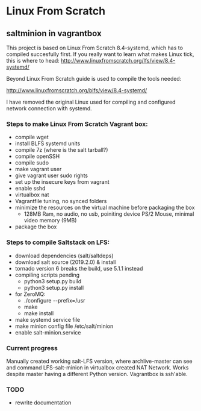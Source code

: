 # Linux From Scratch 
## saltminion in vagrantbox

This project is based on Linux From Scratch 8.4-systemd, which has to compiled succesfully first. 
If you really want to learn what makes Linux tick, this is where to head:
http://www.linuxfromscratch.org/lfs/view/8.4-systemd/

Beyond Linux From Scratch guide is used to compile the tools needed:

http://www.linuxfromscratch.org/blfs/view/8.4-systemd/

I have removed the original Linux used for compiling and configured network connection with systemd.

### Steps to make Linux From Scratch Vagrant box:
- compile wget
- install BLFS systemd units
- compile 7z (where is the salt tarball?)
- compile openSSH
- compile sudo
- make vagrant user
- give vagrant user sudo rights
- set up the insecure keys from vagrant
- enable sshd
- virtualbox nat
- Vagrantfile tuning, no synced folders
- minimize the resources on the virtual machine before packaging the box
  - 128MB Ram, no audio, no usb, poiniting device PS/2 Mouse, minimal video memory (9MB)
- package the box
  
### Steps to compile Saltstack on LFS:
- download dependencies (salt/saltdeps)
- download salt source (2019.2.0) & install
- tornado version 6 breaks the build, use 5.1.1 instead
- compiling scripts pending
  - python3 setup.py build
  - python3 setup.py install
- for ZeroMQ:
  - ./configure --prefix=/usr
  - make
  - make install
- make systemd service file
- make minion config file /etc/salt/minion
- enable salt-minion.service

### Current progress
Manually created working salt-LFS version, where archlive-master can see and command LFS-salt-minion
in virtualbox created NAT Network. Works despite master having a different Python version.
Vagrantbox is ssh'able.

### TODO
- rewrite documentation
